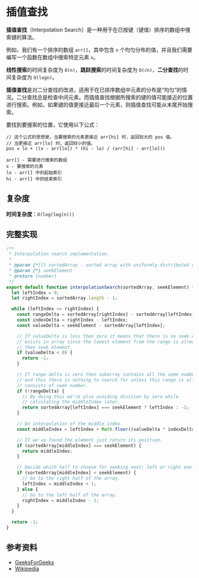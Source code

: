 # 插值查找

**插值查找**（Interpolation Search）是一种用于在已按键（键值）排序的数组中搜索键的算法。

例如，我们有一个排序的数组 `arr[]`，其中包含 `n` 个均匀分布的值，并且我们需要编写一个函数在数组中搜索特定元素 `x`。

**线性搜索**的时间复杂度为 `O(n)`，**跳跃搜索**的时间复杂度为 `O(√n)`，**二分查找**的时间复杂度为 `O(logn)`。

**插值查找**是对二分查找的改进，适用于在已排序数组中元素的分布是“均匀”的情况。二分查找总是检查中间元素。而插值查找根据所搜索的键的值可能接近的位置进行搜索。例如，如果键的值更接近最后一个元素，则插值查找可能从末尾开始搜索。

要找到要搜索的位置，它使用以下公式：

```
// 这个公式的思想是，当要搜索的元素更接近 arr[hi] 时，返回较大的 pos 值。
// 当更接近 arr[lo] 时，返回较小的值。
pos = lo + ((x - arr[lo]) * (hi - lo) / (arr[hi] - arr[lo]))

arr[] - 需要进行搜索的数组
x - 要搜索的元素
lo - arr[] 中的起始索引
hi - arr[] 中的结束索引
```

## 复杂度

**时间复杂度**：`O(log(log(n)))`


## 完整实现

```js
/**
 * Interpolation search implementation.
 *
 * @param {*[]} sortedArray - sorted array with uniformly distributed values
 * @param {*} seekElement
 * @return {number}
 */
export default function interpolationSearch(sortedArray, seekElement) {
  let leftIndex = 0;
  let rightIndex = sortedArray.length - 1;

  while (leftIndex <= rightIndex) {
    const rangeDelta = sortedArray[rightIndex] - sortedArray[leftIndex];
    const indexDelta = rightIndex - leftIndex;
    const valueDelta = seekElement - sortedArray[leftIndex];

    // If valueDelta is less then zero it means that there is no seek element
    // exists in array since the lowest element from the range is already higher
    // then seek element.
    if (valueDelta < 0) {
      return -1;
    }

    // If range delta is zero then subarray contains all the same numbers
    // and thus there is nothing to search for unless this range is all
    // consists of seek number.
    if (!rangeDelta) {
      // By doing this we're also avoiding division by zero while
      // calculating the middleIndex later.
      return sortedArray[leftIndex] === seekElement ? leftIndex : -1;
    }

    // Do interpolation of the middle index.
    const middleIndex = leftIndex + Math.floor((valueDelta * indexDelta) / rangeDelta);

    // If we've found the element just return its position.
    if (sortedArray[middleIndex] === seekElement) {
      return middleIndex;
    }

    // Decide which half to choose for seeking next: left or right one.
    if (sortedArray[middleIndex] < seekElement) {
      // Go to the right half of the array.
      leftIndex = middleIndex + 1;
    } else {
      // Go to the left half of the array.
      rightIndex = middleIndex - 1;
    }
  }

  return -1;
}
```

## 参考资料

- [GeeksForGeeks](https://www.geeksforgeeks.org/interpolation-search/)
- [Wikipedia](https://en.wikipedia.org/wiki/Interpolation_search)